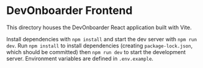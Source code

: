 # DevOnboarder Frontend

This directory houses the DevOnboarder React application built with Vite.

Install dependencies with `npm install` and start the dev server with `npm run dev`.
Run `npm install` to install dependencies (creating `package-lock.json`, which should be committed) then `npm run dev` to start the development server.
Environment variables are defined in `.env.example`.
